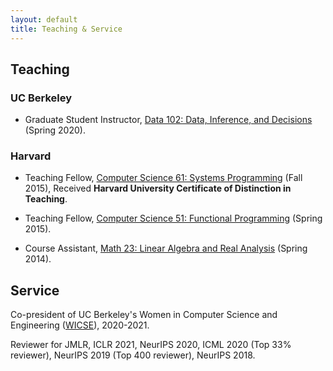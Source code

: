 ```yaml
---
layout: default
title: Teaching & Service
---
```


## Teaching

### UC Berkeley

* Graduate Student Instructor, [Data 102: Data, Inference, and Decisions](https://classes.berkeley.edu/content/2020-spring-stat-102-001-lec-001) (Spring 2020).

### Harvard

* Teaching Fellow, [Computer Science 61: Systems Programming](https://curiosity.lib.harvard.edu/archived-harvard-university-online-course-catalogs-courses/catalog/26-cd8c6dd1a137d1e6bca19c182919d77d) (Fall 2015), Received **Harvard University Certificate of  Distinction in Teaching**.

* Teaching Fellow, [Computer Science 51: Functional Programming](https://curiosity.lib.harvard.edu/archived-harvard-university-online-course-catalogs-courses/catalog/26-31124f78ec3f66bd4aa69f48a5003c9c) (Spring 2015).

* Course Assistant, [Math 23: Linear Algebra and Real Analysis](https://curiosity.lib.harvard.edu/archived-harvard-university-online-course-catalogs-courses/catalog/26-af94335b9bd2e2f0c81be9af1b32ec82) (Spring 2014).

## Service

Co-president of UC Berkeley's Women in Computer Science and Engineering ([WICSE](https://www-inst.eecs.berkeley.edu//~wicse/)), 2020-2021.

Reviewer for JMLR, ICLR 2021, NeurIPS 2020, ICML 2020 (Top 33% reviewer), NeurIPS 2019 (Top 400 reviewer), NeurIPS 2018. 
